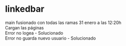 # linkedbar

main fusionado con todas las ramas 31 enero a las 12:20h <br>
Cargan las páginas<br>
Error no logea - Solucionado<br>
Error no guarda nuevo usuario - Solucionado<br>
